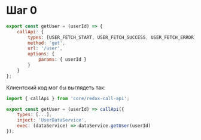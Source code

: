 # Шаг 0

```javascript
export const getUser = (userId) => {
    callApi: {
        types: [USER_FETCH_START, USER_FETCH_SUCCESS, USER_FETCH_ERROR],
        method: 'get',
        url: '/user',
        options: {
            params: { userId }
        }
    }
};
```


Клиентский код мог бы выглядеть так:
```javascript
import { callApi } from 'core/redux-call-api';

export const getUser = (userId) => callApi({
    types: [...],
    inject: 'UserDataService',
    exec: (dataService) => dataService.getUser(userId)
});
```
